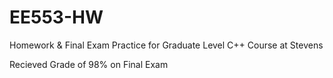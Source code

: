 # EE553-HW
Homework & Final Exam Practice for Graduate Level C++ Course at Stevens 

Recieved Grade of 98% on Final Exam


